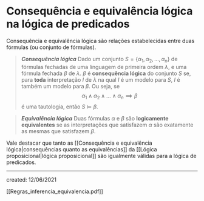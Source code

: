 # Consequência e equivalência lógica na lógica de predicados
Consequência e equivalência lógica são relações estabelecidas entre duas fórmulas (ou conjunto de fórmulas).

> ***Consequência lógica***
> Dado um conjunto $S = \{ \alpha_1, \alpha_2, \dots, \alpha_n \}$ de fórmulas fechadas de uma linguagem de primeira ordem $\lambda$, e uma fórmula fechada $\beta$ de $\lambda$. $\beta$ é **consequência lógica** do conjunto $S$ se, para **toda** interpretação $I$ de $\lambda$ na qual $I$ é um modelo para $S$, $I$ é também um modelo para $\beta$. Ou seja, se
>$$
  \alpha_1 \land \alpha_2 \land \dots \land \alpha_n \implies \beta
>$$
> é uma tautologia, então $S \vDash \beta$.

> ***Equivalência lógica***
> Duas fórmulas $\alpha$ e $\beta$ são **logicamente equivalentes** se as interpretações que satisfazem $\alpha$ são exatamente as mesmas que satisfazem $\beta$.

Vale destacar que tanto as [[Consequência e equivalência lógica|consequências quanto as equivalências]] da [[Lógica proposicional|lógica proposicional]] são igualmente válidas para a lógica de predicados.

---

created: 12/06/2021



[[Regras_inferencia_equivalencia.pdf]]

